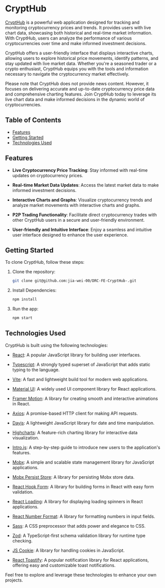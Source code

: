 # CryptHub

[CryptHub](https://crypthub-app.vercel.app) is a powerful web application designed for tracking and monitoring cryptocurrency prices and trends. It provides users with live chart data, showcasing both historical and real-time market information. With CryptHub, users can analyze the performance of various cryptocurrencies over time and make informed investment decisions.

CryptHub offers a user-friendly interface that displays interactive charts, allowing users to explore historical price movements, identify patterns, and stay updated with live market data. Whether you're a seasoned trader or a crypto enthusiast, CryptHub equips you with the tools and information necessary to navigate the cryptocurrency market effectively.

Please note that CryptHub does not provide news content. However, it focuses on delivering accurate and up-to-date cryptocurrency price data and comprehensive charting features. Join CryptHub today to leverage its live chart data and make informed decisions in the dynamic world of cryptocurrencies.

## Table of Contents

- [Features](#features)
- [Getting Started](#getting-started)
- [Technologies Used](#technologies-used)

## Features

- **Live Cryptocurrency Price Tracking**: Stay informed with real-time updates on cryptocurrency prices.

- **Real-time Market Data Updates**: Access the latest market data to make informed investment decisions.

- **Interactive Charts and Graphs**: Visualize cryptocurrency trends and analyze market movements with interactive charts and graphs.

- **P2P Trading Functionality**: Facilitate direct cryptocurrency trades with other CryptHub users in a secure and user-friendly environment.

- **User-friendly and Intuitive Interface**: Enjoy a seamless and intuitive user interface designed to enhance the user experience.

## Getting Started

To clone CryptHub, follow these steps:

1. Clone the repository:

   ```bash
   git clone git@github.com:jia-wei-00/DRC-FE-CryptHub-.git
   ```

2. Install Dependencies:

   ```bash
   npm install
   ```

3. Run the app:

   ```bash
   npm start
   ```

## Technologies Used

CryptHub is built using the following technologies:

- [React](https://react.dev/): A popular JavaScript library for building user interfaces.

- [Typescript](https://www.typescriptlang.org/): A strongly typed superset of JavaScript that adds static typing to the language.

- [Vite](https://vitejs.dev/): A fast and lightweight build tool for modern web applications.

- [Material UI](https://mui.com/): A widely used UI component library for React applications.

- [Framer Motion](https://www.framer.com/motion/): A library for creating smooth and interactive animations in React.

- [Axios](https://axios-http.com/docs/intro): A promise-based HTTP client for making API requests.

- [Dayjs](https://day.js.org/): A lightweight JavaScript library for date and time manipulation.

- [Highcharts](https://www.highcharts.com/): A feature-rich charting library for interactive data visualization.

- [Intro.js](https://introjs.com/docs): A step-by-step guide to introduce new users to the application's features.

- [Mobx](https://mobx.js.org/README.html): A simple and scalable state management library for JavaScript applications.

- [Mobx Persist Store](https://www.npmjs.com/package/mobx-persist-store): A library for persisting Mobx store data.

- [React Hook Form](https://react-hook-form.com/): A library for building forms in React with easy form validation.

- [React Loading](https://www.npmjs.com/package/react-loading): A library for displaying loading spinners in React applications.

- [React Number Format](https://s-yadav.github.io/react-number-format/docs/intro/): A library for formatting numbers in input fields.

- [Sass](https://sass-lang.com/): A CSS preprocessor that adds power and elegance to CSS.

- [Zod](https://zod.dev/): A TypeScript-first schema validation library for runtime type checking.

- [JS Cookie](https://github.com/js-cookie/js-cookie#readme): A library for handling cookies in JavaScript.

- [React Toastify](https://fkhadra.github.io/react-toastify/introduction): A popular notification library for React applications, offering easy and customizable toast notifications.

Feel free to explore and leverage these technologies to enhance your own projects.
